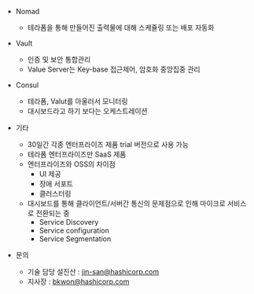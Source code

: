 * Nomad
  * 테라폼을 통해 만들어진 출력물에 대해 스케쥴링 또는 배포 자동화
* Vault
  * 인증 및 보안 통합관리
  * Value Server는 Key-base 접근제어, 암호화 중앙집중 관리
* Consul
  * 테라폼, Valut를 아울러서 모니터링
  * 대시보드라고 하기 보다는 오케스트레이션



* 기타
  * 30일간 각종 엔터프라이즈 제품 trial 버전으로 사용 가능
  * 테라폼 엔터프라이즈만 SaaS 제품
  * 엔터프라이즈와 OSS의 차이점
    * UI 제공
    * 장애 서포트
    * 클러스터링
  * 대시보드를 통해 클라이언트/서버간 통신의 문제점으로 인해 마이크로 서비스로 전환되는 중
    * Service Discovery
    * Service configuration
    * Service Segmentation
* 문의
  * 기술 담당 설진산 :  jin-san@hashicorp.com
  * 지사장 : bkwon@hashicorp.com